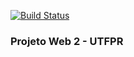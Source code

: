 [![Build Status](https://travis-ci.org/amagno/projeto-web-2.svg?branch=master)](https://travis-ci.org/amagno/projeto-web-2)

### Projeto Web 2 - UTFPR